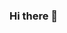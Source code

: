 ### Hi there 👋

<!--
**deniziskender/deniziskender** is a ✨ _special_ ✨ repository because its `README.md` (this file) appears on your GitHub profile.

● Writing Java code full-time for 5 years
● 2 master's degrees (Computer science & MBA)
● A lot of unsuccessful entrepreneur team-projects :)

- 🔭 I’m currently working on Enter Group for ASML in the Netherlands.
- 🌱 I’m currently learning CI/CD and Cloud
-->
